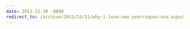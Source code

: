 ```yaml
---
date: 2011-12-30 -0800
redirect_to: /archive/2011/12/31/why-i-love-new-yearrsquos-eve.aspx/
---
```

